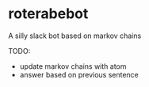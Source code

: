 # roterabebot

A silly slack bot based on markov chains

TODO:

- update markov chains with atom
- answer based on previous sentence
